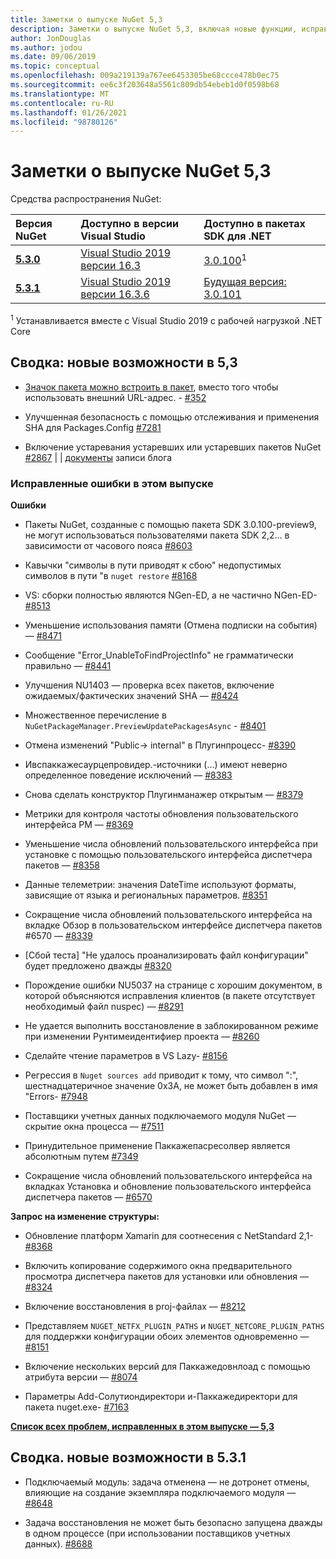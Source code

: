 ```yaml
---
title: Заметки о выпуске NuGet 5,3
description: Заметки о выпуске NuGet 5,3, включая новые функции, исправления ошибок и DCR.
author: JonDouglas
ms.author: jodou
ms.date: 09/06/2019
ms.topic: conceptual
ms.openlocfilehash: 009a219139a767ee6453305be68ccce478b0ec75
ms.sourcegitcommit: ee6c3f203648a5561c809db54ebeb1d0f0598b68
ms.translationtype: MT
ms.contentlocale: ru-RU
ms.lasthandoff: 01/26/2021
ms.locfileid: "98780126"
---
```

# <a name="nuget-53-release-notes"></a>Заметки о выпуске NuGet 5,3

Средства распространения NuGet:

| Версия NuGet | Доступно в версии Visual Studio| Доступно в пакетах SDK для .NET|
|:---|:---|:---|
| [**5.3.0**](https://nuget.org/downloads) | [Visual Studio 2019 версии 16.3](https://visualstudio.microsoft.com/downloads/) | [3.0.100](https://dotnet.microsoft.com/download/dotnet-core/3.0)<sup>1</sup> |
| [**5.3.1**](https://nuget.org/downloads) | [Visual Studio 2019 версии 16.3.6](https://visualstudio.microsoft.com/downloads/) | [Будущая версия: 3.0.101](https://dotnet.microsoft.com/download/dotnet-core/3.0) |

<sup>1</sup> Устанавливается вместе с Visual Studio 2019 с рабочей нагрузкой .NET Core

## <a name="summary-whats-new-in-53"></a>Сводка: новые возможности в 5,3

* [Значок пакета можно встроить в пакет](../reference/msbuild-targets.md#packing-an-icon-image-file), вместо того чтобы использовать внешний URL-адрес. - [#352](https://github.com/NuGet/Home/issues/352)

* Улучшенная безопасность с помощью отслеживания и применения SHA для Packages.Config [#7281](https://github.com/NuGet/Home/issues/7281)

* Включение устаревания устаревших или устаревших пакетов NuGet [#2867](https://github.com/NuGet/Home/issues/2867)  |  [](https://devblogs.microsoft.com/nuget/deprecating-packages-on-nuget-org/)  |  [документы](../nuget-org/deprecate-packages.md) записи блога

### <a name="issues-fixed-in-this-release"></a>Исправленные ошибки в этом выпуске

**Ошибки**

* Пакеты NuGet, созданные с помощью пакета SDK 3.0.100-preview9, не могут использоваться пользователями пакета SDK 2,2... в зависимости от часового пояса [#8603](https://github.com/NuGet/Home/issues/8603)

* Кавычки "символы в пути приводят к сбою" недопустимых символов в пути "в `nuget restore` [#8168](https://github.com/NuGet/Home/issues/8168)

* VS: сборки полностью являются NGen-ED, а не частично NGen-ED- [#8513](https://github.com/NuGet/Home/issues/8513)

* Уменьшение использования памяти (Отмена подписки на события) — [#8471](https://github.com/NuGet/Home/issues/8471)

* Сообщение "Error_UnableToFindProjectInfo" не грамматически правильно — [#8441](https://github.com/NuGet/Home/issues/8441)

* Улучшения NU1403 — проверка всех пакетов, включение ожидаемых/фактических значений SHA — [#8424](https://github.com/NuGet/Home/issues/8424)

* Множественное перечисление в `NuGetPackageManager.PreviewUpdatePackagesAsync`  -  [#8401](https://github.com/NuGet/Home/issues/8401)

* Отмена изменений "Public-> internal" в Плугинпроцесс- [#8390](https://github.com/NuGet/Home/issues/8390)

* Ивспаккажесаурцепровидер.-источники (...) имеют неверно определенное поведение исключений — [#8383](https://github.com/NuGet/Home/issues/8383)

* Снова сделать конструктор Плугинманажер открытым — [#8379](https://github.com/NuGet/Home/issues/8379)

* Метрики для контроля частоты обновления пользовательского интерфейса PM — [#8369](https://github.com/NuGet/Home/issues/8369)

* Уменьшение числа обновлений пользовательского интерфейса при установке с помощью пользовательского интерфейса диспетчера пакетов — [#8358](https://github.com/NuGet/Home/issues/8358)

* Данные телеметрии: значения DateTime используют форматы, зависящие от языка и региональных параметров. [#8351](https://github.com/NuGet/Home/issues/8351)

* Сокращение числа обновлений пользовательского интерфейса на вкладке Обзор в пользовательском интерфейсе диспетчера пакетов #6570 — [#8339](https://github.com/NuGet/Home/issues/8339)

* [Сбой теста] "Не удалось проанализировать файл конфигурации" будет предложено дважды [#8320](https://github.com/NuGet/Home/issues/8320)

* Порождение ошибки NU5037 на странице с хорошим документом, в которой объясняются исправления клиентов (в пакете отсутствует необходимый файл nuspec) — [#8291](https://github.com/NuGet/Home/issues/8291)

* Не удается выполнить восстановление в заблокированном режиме при изменении Рунтимеидентифиер проекта — [#8260](https://github.com/NuGet/Home/issues/8260)

* Сделайте чтение параметров в VS Lazy- [#8156](https://github.com/NuGet/Home/issues/8156)

* Регрессия в `Nuget sources add` приводит к тому, что символ ":", шестнадцатеричное значение 0x3A, не может быть добавлен в имя "Errors- [#7948](https://github.com/NuGet/Home/issues/7948)

* Поставщики учетных данных подключаемого модуля NuGet — скрытие окна процесса — [#7511](https://github.com/NuGet/Home/issues/7511)

* Принудительное применение Паккажепасресолвер является абсолютным путем [#7349](https://github.com/NuGet/Home/issues/7349)

* Сокращение числа обновлений пользовательского интерфейса на вкладках Установка и обновление пользовательского интерфейса диспетчера пакетов — [#6570](https://github.com/NuGet/Home/issues/6570)

**Запрос на изменение структуры:**

* Обновление платформ Xamarin для соотнесения с NetStandard 2,1- [#8368](https://github.com/NuGet/Home/issues/8368)

* Включить копирование содержимого окна предварительного просмотра диспетчера пакетов для установки или обновления — [#8324](https://github.com/NuGet/Home/issues/8324)

* Включение восстановления в proj-файлах — [#8212](https://github.com/NuGet/Home/issues/8212)

* Представляем `NUGET_NETFX_PLUGIN_PATHS` и `NUGET_NETCORE_PLUGIN_PATHS` для поддержки конфигурации обоих элементов одновременно — [#8151](https://github.com/NuGet/Home/issues/8151)

* Включение нескольких версий для Паккажедовнлоад с помощью атрибута версии — [#8074](https://github.com/NuGet/Home/issues/8074)

* Параметры Add-Солутиондиректори и-Паккажедиректори для пакета nuget.exe- [#7163](https://github.com/NuGet/Home/issues/7163)

**[Список всех проблем, исправленных в этом выпуске — 5,3](https://github.com/nuget/home/issues?q=is%3Aissue+is%3Aclosed+milestone%3A%225.3")**

## <a name="summary-whats-new-in-531"></a>Сводка. новые возможности в 5.3.1

* Подключаемый модуль: задача отменена — не дотронет отмены, влияющие на создание экземпляра подключаемого модуля — [#8648](https://github.com/NuGet/Home/issues/8648)

* Задача восстановления не может быть безопасно запущена дважды в одном процессе (при использовании поставщиков учетных данных). [#8688](https://github.com/NuGet/Home/issues/8688)
